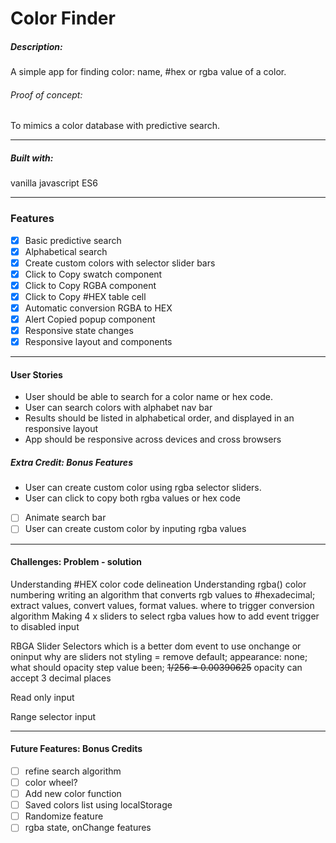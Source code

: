 # Color Finder

##### Description:

A simple app for finding color: name, #hex or rgba value of a color.

###### Proof of concept:

To mimics a color database with predictive search.

---

##### Built with:

vanilla javascript ES6

---

### Features

- [x] Basic predictive search
- [x] Alphabetical search
- [x] Create custom colors with selector slider bars
- [x] Click to Copy swatch component
- [x] Click to Copy RGBA component
- [x] Click to Copy #HEX table cell
- [x] Automatic conversion RGBA to HEX
- [x] Alert Copied popup component
- [x] Responsive state changes
- [x] Responsive layout and components

---

#### User Stories

- User should be able to search for a color name or hex code.
- User can search colors with alphabet nav bar
- Results should be listed in alphabetical order, and displayed in an responsive layout
- App should be responsive across devices and cross browsers

##### Extra Credit: Bonus Features

- User can create custom color using rgba selector sliders.
- User can click to copy both rgba values or hex code

- [ ] Animate search bar
- [ ] User can create custom color by inputing rgba values

---

#### Challenges: Problem - solution

Understanding #HEX color code delineation
Understanding rgba() color numbering
writing an algorithm that converts rgb values to #hexadecimal; extract values, convert values, format values.
where to trigger conversion algorithm
Making 4 x sliders to select rgba values
how to add event trigger to disabled input

RBGA Slider Selectors
which is a better dom event to use onchange or oninput
why are sliders not styling = remove default; appearance: none;
what should opacity step value been; <s>1/256 = 0.00390625</s>
opacity can accept 3 decimal places

Read only input

Range selector input

---

#### Future Features: Bonus Credits

- [ ] refine search algorithm
- [ ] color wheel?
- [ ] Add new color function
- [ ] Saved colors list using localStorage
- [ ] Randomize feature
- [ ] rgba state, onChange features
